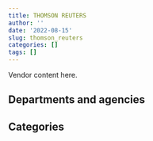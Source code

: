```yaml
---
title: THOMSON REUTERS
author: ''
date: '2022-08-15'
slug: thomson_reuters
categories: []
tags: []
---
```


<script src="/rmarkdown-libs/htmlwidgets/htmlwidgets.js"></script>
<link href="/rmarkdown-libs/datatables-css/datatables-crosstalk.css" rel="stylesheet" />
<script src="/rmarkdown-libs/datatables-binding/datatables.js"></script>
<script src="/rmarkdown-libs/jquery/jquery-3.6.0.min.js"></script>
<link href="/rmarkdown-libs/dt-core-bootstrap/css/dataTables.bootstrap.min.css" rel="stylesheet" />
<link href="/rmarkdown-libs/dt-core-bootstrap/css/dataTables.bootstrap.extra.css" rel="stylesheet" />
<script src="/rmarkdown-libs/dt-core-bootstrap/js/jquery.dataTables.min.js"></script>
<script src="/rmarkdown-libs/dt-core-bootstrap/js/dataTables.bootstrap.min.js"></script>
<link href="/rmarkdown-libs/crosstalk/css/crosstalk.min.css" rel="stylesheet" />
<script src="/rmarkdown-libs/crosstalk/js/crosstalk.min.js"></script>
<script src="/rmarkdown-libs/htmlwidgets/htmlwidgets.js"></script>
<link href="/rmarkdown-libs/datatables-css/datatables-crosstalk.css" rel="stylesheet" />
<script src="/rmarkdown-libs/datatables-binding/datatables.js"></script>
<script src="/rmarkdown-libs/jquery/jquery-3.6.0.min.js"></script>
<link href="/rmarkdown-libs/dt-core-bootstrap/css/dataTables.bootstrap.min.css" rel="stylesheet" />
<link href="/rmarkdown-libs/dt-core-bootstrap/css/dataTables.bootstrap.extra.css" rel="stylesheet" />
<script src="/rmarkdown-libs/dt-core-bootstrap/js/jquery.dataTables.min.js"></script>
<script src="/rmarkdown-libs/dt-core-bootstrap/js/dataTables.bootstrap.min.js"></script>
<link href="/rmarkdown-libs/crosstalk/css/crosstalk.min.css" rel="stylesheet" />
<script src="/rmarkdown-libs/crosstalk/js/crosstalk.min.js"></script>

Vendor content here.

## Departments and agencies

<div id="htmlwidget-1" style="width:100%;height:auto;" class="datatables html-widget"></div>
<script type="application/json" data-for="htmlwidget-1">{"x":{"style":"bootstrap","filter":"none","vertical":false,"data":[["<a href=\"/departments/atssc-scdata/\">Administrative Tribunals Support Service of Canada<\/a>","<a href=\"/departments/cas-satj/\">Courts Administration Service<\/a>","<a href=\"/departments/cbsa-asfc/\">Canada Border Services Agency<\/a>","<a href=\"/departments/cer-rec/\">Canada Energy Regulator<\/a>","<a href=\"/departments/cnsc-ccsn/\">Canadian Nuclear Safety Commission<\/a>","<a href=\"/departments/cra-arc/\">Canada Revenue Agency<\/a>","<a href=\"/departments/crtc/\">Canadian Radio-television and Telecommunications Commission<\/a>","<a href=\"/departments/csc-scc/\">Correctional Service of Canada<\/a>","<a href=\"/departments/dfatd-maecd/\">Global Affairs Canada<\/a>","<a href=\"/departments/dnd-mdn/\">National Defence<\/a>","<a href=\"/departments/esdc-edsc/\">Employment and Social Development Canada<\/a>","<a href=\"/departments/feddevontario/\">Federal Economic Development Agency for Southern Ontario<\/a>","<a href=\"/departments/fin/\">Department of Finance Canada<\/a>","<a href=\"/departments/ic/\">Innovation, Science and Economic Development Canada<\/a>","<a href=\"/departments/jus/\">Department of Justice Canada<\/a>","<a href=\"/departments/nsira-ossnr/\">National Security and Intelligence Review Agency<\/a>","<a href=\"/departments/osfi-bsif/\">Office of the Superintendent of Financial Institutions Canada<\/a>","<a href=\"/departments/pco-bcp/\">Privy Council Office<\/a>","<a href=\"/departments/ps-sp/\">Public Safety Canada<\/a>","<a href=\"/departments/pwgsc-tpsgc/\">Public Services and Procurement Canada<\/a>","<a href=\"/departments/rcmp-grc/\">Royal Canadian Mounted Police<\/a>","<a href=\"/departments/tbs-sct/\">Treasury Board of Canada Secretariat<\/a>","<a href=\"/departments/tc/\">Transport Canada<\/a>","<a href=\"/departments/wd-deo/\">Western Economic Diversification Canada<\/a>"],["$    40,703.73","$    70,763.30",null,"$    22,146.82",null,"$ 1,192,035.11","$    12,375.28","$    11,565.62",null,"$     6,784.78","$    12,856.20","$    10,509.00","$   215,022.93","$    85,301.03",null,null,"$    21,145.40",null,null,"$     6,963.18","$   339,571.58",null,null,"$    10,535.95"],["$    34,467.79","$    52,342.04","$    39,848.26","$    39,921.00",null,"$ 1,132,162.64","$    12,871.40","$    37,808.38",null,"$   113,087.86","$    14,359.09","$    10,130.62","$   215,022.93","$   150,933.49","$   555,277.63",null,null,null,"$       905.29","$    51,334.07","$   285,688.58",null,null,"$     5,289.65"],["$    34,246.75","$    83,649.50","$    69,572.95",null,"$    10,923.71","$ 1,290,261.68","$     8,887.38","$    30,314.73","$   142,200.77","$   261,763.59","$    14,967.88","$       907.22","$   101,552.50","$    80,755.66","$ 2,139,191.26",null,"$    15,707.60",null,"$     7,363.00","$   203,400.00","$   427,444.64","$    20,195.70","$     4,324.77",null],["$    20,882.37","$    31,276.36","$     9,317.86",null,"$    12,190.44","$ 1,168,926.83",null,"$     3,503.22","$    28,165.76","$    44,320.97","$    14,926.99",null,"$    67,056.91","$   138,321.06","$ 3,092,519.52","$    10,599.55",null,"$       662.61","$     6,437.59","$   255,902.09","$   138,960.31",null,"$    17,346.60",null]],"container":"<table class=\"table table-striped table-hover row-border order-column display\">\n  <thead>\n    <tr>\n      <th>Department<\/th>\n      <th>2017-2018<\/th>\n      <th>2018-2019<\/th>\n      <th>2019-2020<\/th>\n      <th>2020-2021<\/th>\n    <\/tr>\n  <\/thead>\n<\/table>","options":{"order":[[4,"desc"]],"pageLength":10,"autoWidth":true,"columnDefs":[],"orderClasses":false}},"evals":[],"jsHooks":[]}</script>

## Categories

<div id="htmlwidget-2" style="width:100%;height:auto;" class="datatables html-widget"></div>
<script type="application/json" data-for="htmlwidget-2">{"x":{"style":"bootstrap","filter":"none","vertical":false,"data":[["<a href=\"/categories/10_office_management/\">Office management<\/a>","<a href=\"/categories/2_professional_services/\">Professional services<\/a>","<a href=\"/categories/3_information_technology/\">Information technology<\/a>","<a href=\"/categories/6_industrial_products_and_services/\">Industrial products and services<\/a>","<a href=\"/categories/9_human_capital/\">Human capital<\/a>"],["$   183,698.46","$   200,729.66","$   128,941.72","$    24,333.75","$ 1,520,576.31"],["$   634,171.45","$   213,878.65","$   177,297.39",null,"$ 1,726,103.24"],["$ 2,077,516.69","$   513,821.01","$   543,054.20",null,"$ 1,813,239.39"],["$ 1,821,720.93","$   353,443.69","$ 1,470,429.40","$     7,513.33","$ 1,408,209.69"]],"container":"<table class=\"table table-striped table-hover row-border order-column display\">\n  <thead>\n    <tr>\n      <th>Category<\/th>\n      <th>2017-2018<\/th>\n      <th>2018-2019<\/th>\n      <th>2019-2020<\/th>\n      <th>2020-2021<\/th>\n    <\/tr>\n  <\/thead>\n<\/table>","options":{"order":[[4,"desc"]],"pageLength":20,"autoWidth":true,"columnDefs":[],"orderClasses":false,"lengthMenu":[10,20,25,50,100]}},"evals":[],"jsHooks":[]}</script>
